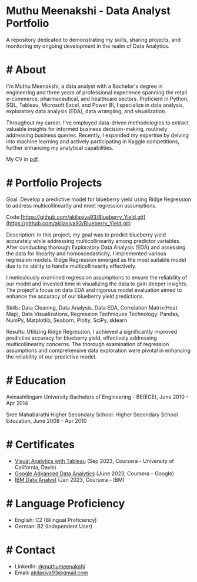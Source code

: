 # Muthu Meenakshi - Data Analyst Portfolio
A repository dedicated to demonstrating my skills, sharing projects, and monitoring my ongoing development in the realm of Data Analytics.

# # About
I'm Muthu Meenakshi, a data analyst with a Bachelor's degree in engineering and three years of professional experience spanning the retail e-commerce, pharmaceutical, and healthcare sectors. Proficient in Python, SQL, Tableau, Microsoft Excel, and Power BI, I specialize in data analysis, exploratory data analysis (EDA), data wrangling, and visualization.

Throughout my career, I've employed data-driven methodologies to extract valuable insights for informed business decision-making, routinely addressing business queries. Recently, I expanded my expertise by delving into machine learning and actively participating in Kaggle competitions, further enhancing my analytical capabilities.

My CV in [pdf](https://github.com/akilasiva93/Data-Analysis-Portfolio/blob/b8aac1868e3849852cbafd61c0ac228ee98c0370/Muthu_Meenakshi_Resume_updated.pdf).

# # Portfolio Projects

Goal:
Develop a predictive model for blueberry yield using Ridge Regression to address multicollinearity and meet regression assumptions.

Code:[https://github.com/akilasiva93/Blueberry_Yield.git](https://github.com/akilasiva93/Blueberry_Yield.git)

Description:
In this project, my goal was to predict blueberry yield accurately while addressing multicollinearity among predictor variables. After conducting thorough Exploratory Data Analysis (EDA) and assessing the data for linearity and homoscedasticity, I implemented various regression models. Ridge Regression emerged as the most suitable model due to its ability to handle multicollinearity effectively.

I meticulously examined regression assumptions to ensure the reliability of our model and invested time in visualizing the data to gain deeper insights. The project's focus on data EDA and rigorous model evaluation aimed to enhance the accuracy of our blueberry yield predictions.

Skills: Data Cleaning, Data Analysis, Data EDA, Correlation Matrix(Heat Map), Data Visualizations, Regression Techniques
Technology: Pandas, NumPy, Matplotlib, Seaborn, Plotly, SciPy, sklearn

Results:
Utilizing Ridge Regression, I achieved a significantly improved predictive accuracy for blueberry yield, effectively addressing multicollinearity concerns. The thorough examination of regression assumptions and comprehensive data exploration were pivotal in enhancing the reliability of our predictive model.

# # Education

Avinashilingam University:Bachelors of Engineering - BE(ECE), June 2010 - Apr 2014

Sree Mahabarathi Higher Secondary School: Higher Secondary School Education, June 2008 - Apr 2010

# # Certificates

* [Visual Analytics with Tableau](https://coursera.org/share/b7f17cac95ddfdc98e590bfe1db162c0) (Sep 2023, Coursera - University of California, Davis)
* [Google Advanced Data Analytics](https://coursera.org/share/8ea456911dd1ed0560574770492462b1) (June 2023, Coursera - Google)
* [IBM Data Analyst](https://coursera.org/share/7d00e00958b384ec343fe60a4055ef21) (Jan 2023, Coursera - IBM)

# # Language Proficiency

* English: C2 (Bilingual Proficiency)
* German: B2 (Independent User)

# # Contact

* LinkedIn: [@muthumeenakshi](https://www.linkedin.com/in/muthu-meenakshi-61b36b89)
* Email: [akilasiva93@gmail.com](akilasiva93@gmail.com)

  


